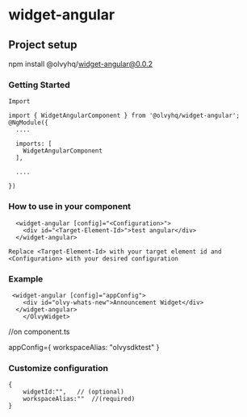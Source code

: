 # widget-angular

## Project setup

npm install @olvyhq/widget-angular@0.0.2

### Getting Started
```
Import 

import { WidgetAngularComponent } from '@olvyhq/widget-angular';
@NgModule({
  ....

  imports: [
    WidgetAngularComponent
  ],

  ....
 
})
```


### How to use in your component
```
  <widget-angular [config]="<Configuration>">
    <div id="<Target-Element-Id>">test angular</div>
  </widget-angular>

Replace <Target-Element-Id> with your target element id and <Configuration> with your desired configuration
```
### Example
```
 <widget-angular [config]="appConfig">
    <div id="olvy-whats-new">Announcement Widget</div>
  </widget-angular>
    </OlvyWidget>
```
//on component.ts

appConfig={
    workspaceAlias: "olvysdktest"
  }




### Customize configuration
```
{
    widgetId:"",   // (optional)
    workspaceAlias:""  //(required)
}
```
